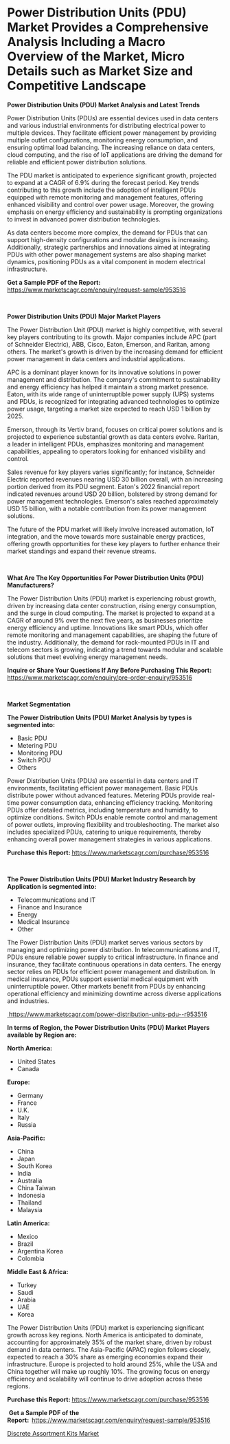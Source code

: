 <p><h1>Power Distribution Units (PDU) Market Provides a Comprehensive Analysis Including a Macro Overview of the Market, Micro Details such as Market Size and Competitive Landscape</h1></p><p><strong>Power Distribution Units (PDU) Market Analysis and Latest Trends</strong></p>
<p><p>Power Distribution Units (PDUs) are essential devices used in data centers and various industrial environments for distributing electrical power to multiple devices. They facilitate efficient power management by providing multiple outlet configurations, monitoring energy consumption, and ensuring optimal load balancing. The increasing reliance on data centers, cloud computing, and the rise of IoT applications are driving the demand for reliable and efficient power distribution solutions.</p><p>The PDU market is anticipated to experience significant growth, projected to expand at a CAGR of 6.9% during the forecast period. Key trends contributing to this growth include the adoption of intelligent PDUs equipped with remote monitoring and management features, offering enhanced visibility and control over power usage. Moreover, the growing emphasis on energy efficiency and sustainability is prompting organizations to invest in advanced power distribution technologies.</p><p>As data centers become more complex, the demand for PDUs that can support high-density configurations and modular designs is increasing. Additionally, strategic partnerships and innovations aimed at integrating PDUs with other power management systems are also shaping market dynamics, positioning PDUs as a vital component in modern electrical infrastructure.</p></p>
<p><strong>Get a Sample PDF of the Report:&nbsp;</strong> <a href="https://www.marketscagr.com/enquiry/request-sample/953516?utm_campaign=3215&utm_medium=2&utm_source=Github&utm_content=ia&utm_term=06042025&utm_id=power-distribution-units-pdu">https://www.marketscagr.com/enquiry/request-sample/953516</a></p>
<p>&nbsp;</p>
<p><strong>Power Distribution Units (PDU) Major Market Players</strong></p>
<p><p>The Power Distribution Unit (PDU) market is highly competitive, with several key players contributing to its growth. Major companies include APC (part of Schneider Electric), ABB, Cisco, Eaton, Emerson, and Raritan, among others. The market's growth is driven by the increasing demand for efficient power management in data centers and industrial applications.</p><p>APC is a dominant player known for its innovative solutions in power management and distribution. The company's commitment to sustainability and energy efficiency has helped it maintain a strong market presence. Eaton, with its wide range of uninterruptible power supply (UPS) systems and PDUs, is recognized for integrating advanced technologies to optimize power usage, targeting a market size expected to reach USD 1 billion by 2025.</p><p>Emerson, through its Vertiv brand, focuses on critical power solutions and is projected to experience substantial growth as data centers evolve. Raritan, a leader in intelligent PDUs, emphasizes monitoring and management capabilities, appealing to operators looking for enhanced visibility and control.</p><p>Sales revenue for key players varies significantly; for instance, Schneider Electric reported revenues nearing USD 30 billion overall, with an increasing portion derived from its PDU segment. Eaton's 2022 financial report indicated revenues around USD 20 billion, bolstered by strong demand for power management technologies. Emerson's sales reached approximately USD 15 billion, with a notable contribution from its power management solutions.</p><p>The future of the PDU market will likely involve increased automation, IoT integration, and the move towards more sustainable energy practices, offering growth opportunities for these key players to further enhance their market standings and expand their revenue streams.</p></p>
<p>&nbsp;</p>
<p><strong>What Are The Key Opportunities For Power Distribution Units (PDU) Manufacturers?</strong></p>
<p><p>The Power Distribution Units (PDU) market is experiencing robust growth, driven by increasing data center construction, rising energy consumption, and the surge in cloud computing. The market is projected to expand at a CAGR of around 9% over the next five years, as businesses prioritize energy efficiency and uptime. Innovations like smart PDUs, which offer remote monitoring and management capabilities, are shaping the future of the industry. Additionally, the demand for rack-mounted PDUs in IT and telecom sectors is growing, indicating a trend towards modular and scalable solutions that meet evolving energy management needs.</p></p>
<p><strong>Inquire or Share Your Questions If Any Before Purchasing This Report:</strong> <a href="https://www.marketscagr.com/enquiry/pre-order-enquiry/953516?utm_campaign=3215&utm_medium=2&utm_source=Github&utm_content=ia&utm_term=06042025&utm_id=power-distribution-units-pdu">https://www.marketscagr.com/enquiry/pre-order-enquiry/953516</a></p>
<p>&nbsp;</p>
<p><strong>Market Segmentation</strong></p>
<p><strong>The Power Distribution Units (PDU) Market Analysis by types is segmented into:</strong></p>
<p><ul><li>Basic PDU</li><li>Metering PDU</li><li>Monitoring PDU</li><li>Switch PDU</li><li>Others</li></ul></p>
<p><p>Power Distribution Units (PDUs) are essential in data centers and IT environments, facilitating efficient power management. Basic PDUs distribute power without advanced features. Metering PDUs provide real-time power consumption data, enhancing efficiency tracking. Monitoring PDUs offer detailed metrics, including temperature and humidity, to optimize conditions. Switch PDUs enable remote control and management of power outlets, improving flexibility and troubleshooting. The market also includes specialized PDUs, catering to unique requirements, thereby enhancing overall power management strategies in various applications.</p></p>
<p><strong>Purchase this Report:&nbsp;</strong><a href="https://www.marketscagr.com/purchase/953516?utm_campaign=3215&utm_medium=2&utm_source=Github&utm_content=ia&utm_term=06042025&utm_id=power-distribution-units-pdu">https://www.marketscagr.com/purchase/953516</a></p>
<p>&nbsp;</p>
<p><strong>The Power Distribution Units (PDU) Market Industry Research by Application is segmented into:</strong></p>
<p><ul><li>Telecommunications and IT</li><li>Finance and Insurance</li><li>Energy</li><li>Medical Insurance</li><li>Other</li></ul></p>
<p><p>The Power Distribution Units (PDU) market serves various sectors by managing and optimizing power distribution. In telecommunications and IT, PDUs ensure reliable power supply to critical infrastructure. In finance and insurance, they facilitate continuous operations in data centers. The energy sector relies on PDUs for efficient power management and distribution. In medical insurance, PDUs support essential medical equipment with uninterruptible power. Other markets benefit from PDUs by enhancing operational efficiency and minimizing downtime across diverse applications and industries.</p></p>
<p><a href="https://www.marketscagr.com/power-distribution-units-pdu--r953516?utm_campaign=3215&utm_medium=2&utm_source=Github&utm_content=ia&utm_term=06042025&utm_id=power-distribution-units-pdu">&nbsp;https://www.marketscagr.com/power-distribution-units-pdu--r953516</a></p>
<p><strong>In terms of Region, the Power Distribution Units (PDU) Market Players available by Region are:</strong></p>
<p>
    <p> <strong> North America: </strong>
        <ul>
            <li>United States</li>
            <li>Canada</li>
        </ul>
        </p> 
    <p> <strong> Europe: </strong>
        <ul>
            <li>Germany</li>
            <li>France</li>
            <li>U.K.</li>
            <li>Italy</li>
            <li>Russia</li>
        </ul>
        </p> 
    <p> <strong> Asia-Pacific: </strong>
        <ul>
            <li>China</li>
            <li>Japan</li>
            <li>South Korea</li>
            <li>India</li>
            <li>Australia</li>
            <li>China Taiwan</li>
            <li>Indonesia</li>
            <li>Thailand</li>
            <li>Malaysia</li>
        </ul>
        </p> 
    <p> <strong> Latin America: </strong>
        <ul>
            <li>Mexico</li>
            <li>Brazil</li>
            <li>Argentina Korea</li>
            <li>Colombia</li>
        </ul>
        </p> 
    <p> <strong> Middle East & Africa: </strong>
        <ul>
            <li>Turkey</li>
            <li>Saudi</li>
            <li>Arabia</li>
            <li>UAE</li>
            <li>Korea</li>
        </ul>
    </p>
    </p>
<p><p>The Power Distribution Units (PDU) market is experiencing significant growth across key regions. North America is anticipated to dominate, accounting for approximately 35% of the market share, driven by robust demand in data centers. The Asia-Pacific (APAC) region follows closely, expected to reach a 30% share as emerging economies expand their infrastructure. Europe is projected to hold around 25%, while the USA and China together will make up roughly 10%. The growing focus on energy efficiency and scalability will continue to drive adoption across these regions.</p></p>
<p><strong>Purchase this Report: </strong><a href="https://www.marketscagr.com/purchase/953516?utm_campaign=3215&utm_medium=2&utm_source=Github&utm_content=ia&utm_term=06042025&utm_id=power-distribution-units-pdu">https://www.marketscagr.com/purchase/953516</a></p>
<p>&nbsp;<strong>Get a Sample PDF of the Report:&nbsp;&nbsp;</strong><a href="https://www.marketscagr.com/enquiry/request-sample/953516?utm_campaign=3215&utm_medium=2&utm_source=Github&utm_content=ia&utm_term=06042025&utm_id=power-distribution-units-pdu">https://www.marketscagr.com/enquiry/request-sample/953516</a></p>
<p><strong></strong></p>
<p><p><a href="https://github.com/balapopepi/Market-Research-Report-List-1/blob/main/discrete-assortment-kits-market.md?utm_campaign=3215&utm_medium=2&utm_source=Github&utm_content=ia&utm_term=06042025&utm_id=power-distribution-units-pdu">Discrete Assortment Kits Market</a></p></p>